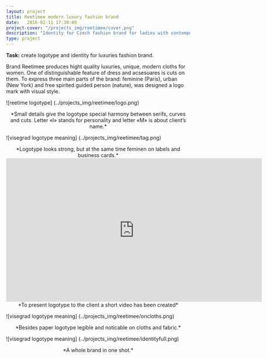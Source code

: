 ```yaml
---
layout: project
title: Reetimee modern luxury fashion brand
date:   2016-02-11 17:30:00
project-cover: "/projects_img/reetimee/cover.png"
description: "Identity for Czech fashion brand for ladies with contemporary style and great quality."
type: project
---
```


**Task:** create logotype and identity for luxuries fashion brand.</br>

Brand Reetimee produces hight quality luxuries, unique, modern cloths for women. One of distinguishable feature of dress and acsesuares is cuts on them. To express three main parts of the brand: feminine (Paris), urban (New York) and free spirited guided person (nature), was designed a logo mark with visual style.

<span class="p500 phero">![reetime logotype] (../projects_img/reetimee/logo.png)</span>

<center>*Small details give the logotype special harmony between serifs, curves and cuts. Letter «I» stands for personality and letter «M» is about client’s name.*</center>

<span class="p600">![visegrad logotype meaning] (../projects_img/reetimee/tag.png)</span>

<center>*Logotype looks strong, but at the same time feminen on labels and business cards.*</center>

<iframe src="https://player.vimeo.com/video/127406442?title=0&byline=0&portrait=0" width="700" height="393" frameborder="0" webkitallowfullscreen mozallowfullscreen allowfullscreen></iframe>

<center>*To present logotype to the client a short video has been created*</center>

<span class="p600">![visegrad logotype meaning] (../projects_img/reetimee/oncloths.png)</span>

<center>*Besides paper logotype legible and noticable on cloths and fabric.*</center>


<span class="p700">![visegrad logotype meaning] (../projects_img/reetimee/identityfull.png)</span>

<center>*A whole brand in one shot.*</center>








